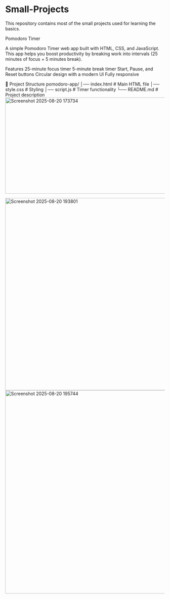 # Small-Projects
This repository contains most of the small projects used for learning the basics.

Pomodoro Timer 

A simple Pomodoro Timer web app built with HTML, CSS, and JavaScript.
This app helps you boost productivity by breaking work into intervals (25 minutes of focus + 5 minutes break).

Features
25-minute focus timer
5-minute break timer
Start, Pause, and Reset buttons
Circular design with a modern UI
Fully responsive

📂 Project Structure
pomodoro-app/
│── index.html   # Main HTML file
│── style.css    # Styling
│── script.js    # Timer functionality
└── README.md    # Project description
<img width="577" height="304" alt="Screenshot 2025-08-20 173734" src="https://github.com/user-attachments/assets/d611f6b3-f82a-4621-b137-f61c6b00f0d3" />

<img width="670" height="608" alt="Screenshot 2025-08-20 193801" src="https://github.com/user-attachments/assets/e309880d-dca0-4256-9616-8879de14d523" /> 

<img width="1304" height="643" alt="Screenshot 2025-08-20 195744" src="https://github.com/user-attachments/assets/c543fff1-13d6-44f3-9a79-d325f37fb124" />


